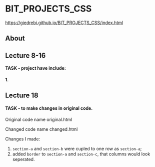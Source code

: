 # BIT_PROJECTS_CSS 
https://giedrebi.github.io/BIT_PROJECTS_CSS/index.html

## About 



## Lecture 8-16 
#### TASK - project have include:
#### 1. 



## Lecture 18
#### TASK - to make changes in original code.
Original code name original.html

Changed code name changed.html


Changes I made:
1. `section-a` and `section-b` were cupled to one row as `section-a`;
2. added `border` to `section-a` and `section-c`, that columns would look seperated.